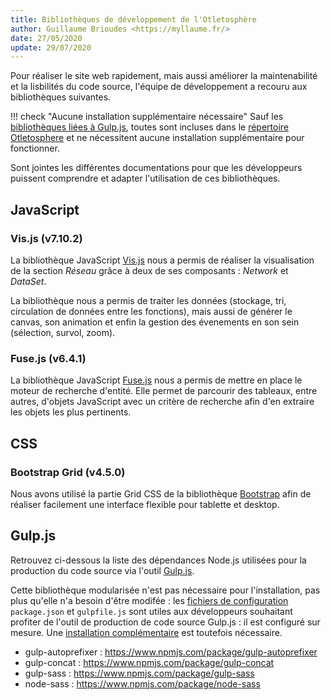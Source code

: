 ```yaml
---
title: Bibliothèques de développement de l'Otletosphère
author: Guillaume Brioudes <https://myllaume.fr/>
date: 27/05/2020
update: 29/07/2020
---
```


Pour réaliser le site web rapidement, mais aussi améliorer la maintenabilité et la lisbilités du code source, l'équipe de développement a recouru aux bibliothèques suivantes.

!!! check "Aucune installation supplémentaire nécessaire"
	Sauf les [bibliothèques liées à Gulp.js](#gulpjs), toutes sont incluses dans le [répertoire Otletosphere](./architecture-code-source.md#arborescence-de-fichier) et ne nécessitent aucune installation supplémentaire pour fonctionner.

Sont jointes les différentes documentations pour que les développeurs puissent comprendre et adapter l'utilisation de ces bibliothèques.

## JavaScript

### Vis.js (v7.10.2)

La bibliothèque JavaScript [Vis.js](https://github.com/visjs/vis-network) nous a permis de réaliser la visualisation de la section *Réseau* grâce à deux de ses composants : *Network* et *DataSet*.

La bibliothèque nous a permis de traiter les données (stockage, tri, circulation de données entre les fonctions), mais aussi de générer le canvas, son animation et enfin la gestion des évenements en son sein (sélection, survol, zoom).

### Fuse.js (v6.4.1)

La bibliothèque JavaScript [Fuse.js](https://fusejs.io/) nous a permis de mettre en place le moteur de recherche d'entité. Elle permet de parcourir des tableaux, entre autres, d'objets JavaScript avec un critère de recherche afin d'en extraire les objets les plus pertinents.

## CSS

### Bootstrap Grid (v4.5.0)

Nous avons utilisé la partie Grid CSS de la bibliothèque [Bootstrap](https://getbootstrap.com/) afin de réaliser facilement une interface flexible pour tablette et desktop.

## Gulp.js

Retrouvez ci-dessous la liste des dépendances Node.js utilisées pour la production du code source via l'outil [Gulp.js](https://gulpjs.com/).

Cette bibliothèque modularisée n'est pas nécessaire pour l'installation, pas plus qu'elle n'a besoin d'être modifée : les [fichiers de configuration](./architecture-code-source.md#arborescence-de-fichier) `package.json` et `gulpfile.js` sont utiles aux développeurs souhaitant profiter de l'outil de production de code source Gulp.js : il est configuré sur mesure. Une [installation complémentaire](./installation.md#gulpjs) est toutefois nécessaire.

- gulp-autoprefixer : https://www.npmjs.com/package/gulp-autoprefixer
- gulp-concat : https://www.npmjs.com/package/gulp-concat
- gulp-sass : https://www.npmjs.com/package/gulp-sass
- node-sass : https://www.npmjs.com/package/node-sass